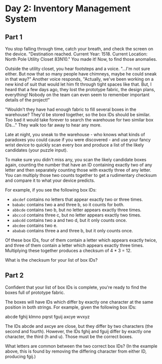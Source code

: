 # Day 2: Inventory Management System

## Part 1

You stop falling through time, catch your breath, and check the screen on the
device. "Destination reached. Current Year: 1518. Current Location: North Pole
Utility Closet 83N10." You made it! Now, to find those anomalies.

Outside the utility closet, you hear footsteps and a voice. "...I'm not sure
either. But now that so many people have chimneys, maybe he could sneak in that
way?" Another voice responds, "Actually, we've been working on a new kind of
suit that would let him fit through tight spaces like that. But, I heard that a
few days ago, they lost the prototype fabric, the design plans, everything!
Nobody on the team can even seem to remember important details of the project!"

"Wouldn't they have had enough fabric to fill several boxes in the warehouse?
They'd be stored together, so the box IDs should be similar. Too bad it would
take forever to search the warehouse for two similar box IDs..." They walk too
far away to hear any more.

Late at night, you sneak to the warehouse - who knows what kinds of paradoxes
you could cause if you were discovered - and use your fancy wrist device to
quickly scan every box and produce a list of the likely candidates (your puzzle
input).

To make sure you didn't miss any, you scan the likely candidate boxes again,
counting the number that have an ID containing exactly two of any letter and
then separately counting those with exactly three of any letter. You can
multiply those two counts together to get a rudimentary checksum and compare it
to what your device predicts.

For example, if you see the following box IDs:

* `abcdef` contains no letters that appear exactly two or three times.
* `bababc` contains two a and three b, so it counts for both.
* `abbcde` contains two b, but no letter appears exactly three times.
* `abcccd` contains three c, but no letter appears exactly two times.
* `aabcdd` contains two a and two d, but it only counts once.
* `abcdee` contains two e.
* `ababab` contains three a and three b, but it only counts once.

Of these box IDs, four of them contain a letter which appears exactly twice, and
three of them contain a letter which appears exactly three times. Multiplying
these together produces a checksum of 4 * 3 = 12.

What is the checksum for your list of box IDs?

## Part 2

Confident that your list of box IDs is complete, you're ready to find the boxes
full of prototype fabric.

The boxes will have IDs which differ by exactly one character at the same
position in both strings. For example, given the following box IDs:

abcde
fghij
klmno
pqrst
fguij
axcye
wvxyz

The IDs abcde and axcye are close, but they differ by two characters (the second
and fourth). However, the IDs fghij and fguij differ by exactly one character,
the third (h and u). Those must be the correct boxes.

What letters are common between the two correct box IDs? (In the example above,
this is found by removing the differing character from either ID, producing
fgij.)

